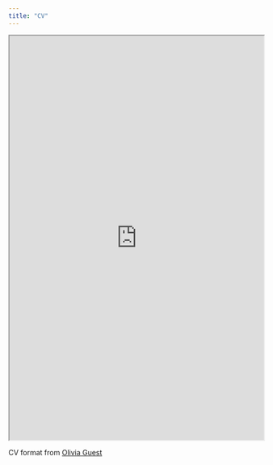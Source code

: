 ```yaml
---
title: "CV"
---
```


<iframe src="https://drive.google.com/file/d/0B_pFR1fJKC0lMEpxa1ozQmhYRk0/preview" width="100%" height="800"></iframe>


CV format from [Olivia Guest](https://oliviaguest.com/)
